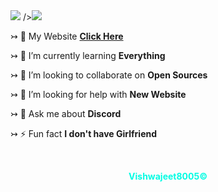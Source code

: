 
<img src="https://cdn.discordapp.com/attachments/846629298152013857/924539070447751168/WELCOME.png"/>
/><img src="https://cdn.discordapp.com/attachments/899181942984048711/899676988070039562/Im_vishwajeet_4.png"/>

↣ 🔭 My Website [**Click Here**](https://vishwajeet.me)

↣ 🌱 I’m currently learning **Everything**

↣ 👯 I’m looking to collaborate on **Open Sources**

↣ 🤝 I’m looking for help with **New Website**

↣ 💬 Ask me about **Discord**

↣ ⚡ Fun fact **I don't have Girlfriend**


<br>
<div align="center"><b><p style="color: #03fce3;">Vishwajeet8005©</p></b></div>
